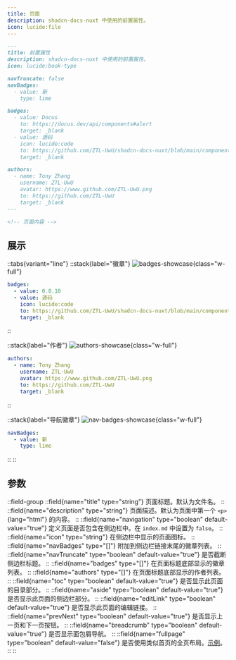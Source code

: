 ```yaml
---
title: 页面
description: shadcn-docs-nuxt 中使用的前置属性。
icon: lucide:file
---
```


```md
---
title: 前置属性
description: shadcn-docs-nuxt 中使用的前置属性。
icon: lucide:book-type

navTruncate: false
navBadges:
  - value: 新
    type: lime

badges:
  - value: Docus
    to: https://docus.dev/api/components#alert
    target: _blank
  - value: 源码
    icon: lucide:code
    to: https://github.com/ZTL-UwU/shadcn-docs-nuxt/blob/main/components/content/Alert.vue
    target: _blank

authors:
  - name: Tony Zhang
    username: ZTL-UwU
    avatar: https://www.github.com/ZTL-UwU.png
    to: https://github.com/ZTL-UwU
    target: _blank
---

<!-- 页面内容 -->
```

## 展示

::tabs{variant="line"}
::stack{label="徽章"}
![badges-showcase](/front-matter-showcase/badges.png){class="w-full"}
```yml
badges:
  - value: 0.8.10
  - value: 源码
    icon: lucide:code
    to: https://github.com/ZTL-UwU/shadcn-docs-nuxt/blob/main/components/content/FileTree.vue
    target: _blank
```
::

::stack{label="作者"}
![authors-showcase](/front-matter-showcase/authors.png){class="w-full"}
```yml
authors:
  - name: Tony Zhang
    username: ZTL-UwU
    avatar: https://www.github.com/ZTL-UwU.png
    to: https://github.com/ZTL-UwU
    target: _blank
```
::

::stack{label="导航徽章"}
![nav-badges-showcase](/front-matter-showcase/nav-badges.png){class="w-full"}
```yml
navBadges:
  - value: 新
    type: lime
```
::
::

## 参数

::field-group
  ::field{name="title" type="string"}
  页面标题。默认为文件名。
  ::
  ::field{name="description" type="string"}
  页面描述。默认为页面中第一个 `<p>`{lang="html"} 的内容。
  ::
  ::field{name="navigation" type="boolean" default-value="true"}
  定义页面是否包含在侧边栏中。在 `index.md` 中设置为 `false`。
  ::
  ::field{name="icon" type="string"}
  在侧边栏中显示的页面图标。
  ::
  ::field{name="navBadges" type="[]"}
  附加到侧边栏链接末尾的徽章列表。
  ::
  ::field{name="navTruncate" type="boolean" default-value="true"}
  是否截断侧边栏标题。
  ::
  ::field{name="badges" type="[]"}
  在页面标题底部显示的徽章列表。
  ::
  ::field{name="authors" type="[]"}
  在页面标题底部显示的作者列表。
  ::
  ::field{name="toc" type="boolean" default-value="true"}
  是否显示此页面的目录部分。
  ::
  ::field{name="aside" type="boolean" default-value="true"}
  是否显示此页面的侧边栏部分。
  ::
  ::field{name="editLink" type="boolean" default-value="true"}
  是否显示此页面的编辑链接。
  ::
  ::field{name="prevNext" type="boolean" default-value="true"}
  是否显示上一页和下一页按钮。
  ::
  ::field{name="breadcrumb" type="boolean" default-value="true"}
  是否显示面包屑导航。
  ::
  ::field{name="fullpage" type="boolean" default-value="false"}
  是否使用类似首页的全页布局。[示例](./full-page-example)。
  ::
:: 